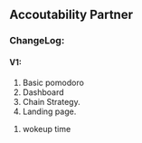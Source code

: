 ## Accoutability Partner


### ChangeLog:

#### V1:
1. Basic pomodoro
2. Dashboard
3. Chain Strategy.
4. Landing page.



<!--  -->
1. wokeup time